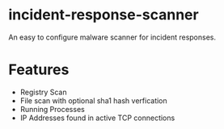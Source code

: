 # incident-response-scanner
An easy to configure malware scanner for incident responses. 

# Features
* Registry Scan
* File scan with optional sha1 hash verfication
* Running Processes
* IP Addresses found in active  TCP connections
